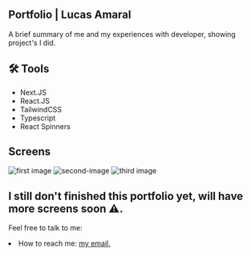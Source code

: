## Portfolio | Lucas Amaral

A brief summary of me and my experiences with developer, showing project's I did.

## 🛠 Tools

- Next.JS
- React.JS
- TailwindCSS
- Typescript
- React Spinners

## Screens

![first image](https://github.com/LrAmaral/portfolio/assets/87763007/56fd8e22-5f51-4af4-a6ed-06608c9f695a)
![second-image](https://github.com/LrAmaral/portfolio/assets/87763007/ce79f754-f21c-4ba8-ab70-1b89ff2b4479)
![third image](https://github.com/LrAmaral/portfolio/assets/87763007/55fa9ef2-c997-4389-a511-33d968714746)

## I still don't finished this portfolio yet, will have more screens soon ⚠.

Feel free to talk to me: 
  <li>How to reach me: <a href="mailto:amaralrdev@gmail.com" target="_blank"> my email.</li>
